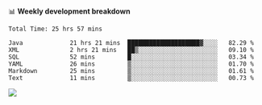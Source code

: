 

📊 **Weekly development breakdown**
<!--START_SECTION:waka-->

```text
Total Time: 25 hrs 57 mins

Java             21 hrs 21 mins  ████████████████████▓░░░░   82.29 %
XML              2 hrs 21 mins   ██▒░░░░░░░░░░░░░░░░░░░░░░   09.10 %
SQL              52 mins         █░░░░░░░░░░░░░░░░░░░░░░░░   03.34 %
YAML             26 mins         ▒░░░░░░░░░░░░░░░░░░░░░░░░   01.70 %
Markdown         25 mins         ▒░░░░░░░░░░░░░░░░░░░░░░░░   01.61 %
Text             11 mins         ▒░░░░░░░░░░░░░░░░░░░░░░░░   00.73 %
```

<!--END_SECTION:waka-->

<p align="left" dir="auto">
  <a href="#">
    <img src="https://github-readme-stats.vercel.app/api?username=JiHongYuan&show_icons=true&inc">
  </a>
</p>
